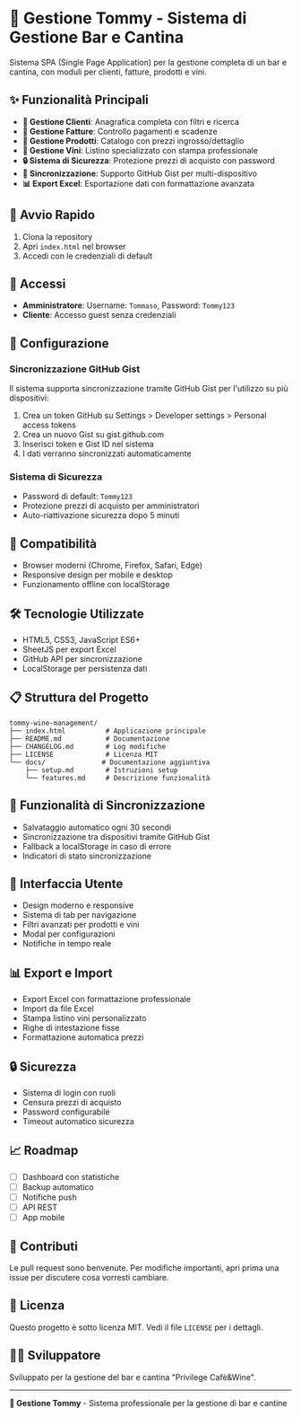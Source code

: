 # 🍷 Gestione Tommy - Sistema di Gestione Bar e Cantina

Sistema SPA (Single Page Application) per la gestione completa di un bar e cantina, con moduli per clienti, fatture, prodotti e vini.

## ✨ Funzionalità Principali

- **👥 Gestione Clienti**: Anagrafica completa con filtri e ricerca
- **📄 Gestione Fatture**: Controllo pagamenti e scadenze
- **🍺 Gestione Prodotti**: Catalogo con prezzi ingrosso/dettaglio
- **🍷 Gestione Vini**: Listino specializzato con stampa professionale
- **🔒 Sistema di Sicurezza**: Protezione prezzi di acquisto con password
- **📡 Sincronizzazione**: Supporto GitHub Gist per multi-dispositivo
- **📊 Export Excel**: Esportazione dati con formattazione avanzata

## 🚀 Avvio Rapido

1. Clona la repository
2. Apri `index.html` nel browser
3. Accedi con le credenziali di default

## 👤 Accessi

- **Amministratore**: Username: `Tommaso`, Password: `Tommy123`
- **Cliente**: Accesso guest senza credenziali

## 🔧 Configurazione

### Sincronizzazione GitHub Gist

Il sistema supporta sincronizzazione tramite GitHub Gist per l'utilizzo su più dispositivi:

1. Crea un token GitHub su Settings > Developer settings > Personal access tokens
2. Crea un nuovo Gist su gist.github.com
3. Inserisci token e Gist ID nel sistema
4. I dati verranno sincronizzati automaticamente

### Sistema di Sicurezza

- Password di default: `Tommy123`
- Protezione prezzi di acquisto per amministratori
- Auto-riattivazione sicurezza dopo 5 minuti

## 📱 Compatibilità

- Browser moderni (Chrome, Firefox, Safari, Edge)
- Responsive design per mobile e desktop
- Funzionamento offline con localStorage

## 🛠️ Tecnologie Utilizzate

- HTML5, CSS3, JavaScript ES6+
- SheetJS per export Excel
- GitHub API per sincronizzazione
- LocalStorage per persistenza dati

## 📋 Struttura del Progetto

```
tommy-wine-management/
├── index.html          # Applicazione principale
├── README.md           # Documentazione
├── CHANGELOG.md        # Log modifiche
├── LICENSE             # Licenza MIT
└── docs/              # Documentazione aggiuntiva
    ├── setup.md        # Istruzioni setup
    └── features.md     # Descrizione funzionalità
```

## 🔄 Funzionalità di Sincronizzazione

- Salvataggio automatico ogni 30 secondi
- Sincronizzazione tra dispositivi tramite GitHub Gist
- Fallback a localStorage in caso di errore
- Indicatori di stato sincronizzazione

## 🎨 Interfaccia Utente

- Design moderno e responsive
- Sistema di tab per navigazione
- Filtri avanzati per prodotti e vini
- Modal per configurazioni
- Notifiche in tempo reale

## 📊 Export e Import

- Export Excel con formattazione professionale
- Import da file Excel
- Stampa listino vini personalizzato
- Righe di intestazione fisse
- Formattazione automatica prezzi

## 🔒 Sicurezza

- Sistema di login con ruoli
- Censura prezzi di acquisto
- Password configurabile
- Timeout automatico sicurezza

## 📈 Roadmap

- [ ] Dashboard con statistiche
- [ ] Backup automatico
- [ ] Notifiche push
- [ ] API REST
- [ ] App mobile

## 🤝 Contributi

Le pull request sono benvenute. Per modifiche importanti, apri prima una issue per discutere cosa vorresti cambiare.

## 📄 Licenza

Questo progetto è sotto licenza MIT. Vedi il file `LICENSE` per i dettagli.

## 👨‍💻 Sviluppatore

Sviluppato per la gestione del bar e cantina "Privilege Cafè&Wine".

---

**🍷 Gestione Tommy** - Sistema professionale per la gestione di bar e cantine 